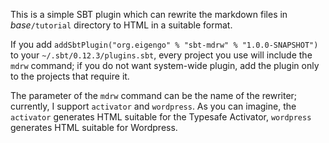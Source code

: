 This is a simple SBT plugin which can rewrite the markdown files in _base_``/tutorial`` directory to HTML in a suitable format.

If you add ``addSbtPlugin("org.eigengo" % "sbt-mdrw" % "1.0.0-SNAPSHOT")`` to your ``~/.sbt/0.12.3/plugins.sbt``, 
every project you use will include the ``mdrw`` command; if you do not want system-wide plugin, add the plugin only to
the projects that require it. 

The parameter of the ``mdrw`` command can be the name of the rewriter; currently, I support ``activator`` and ``wordpress``. 
As you can imagine, the ``activator`` generates HTML suitable for the Typesafe Activator, ``wordpress`` generates HTML 
suitable for Wordpress.

